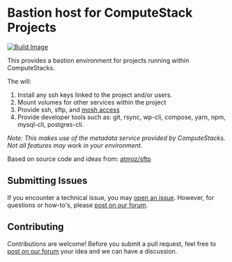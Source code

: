 # Bastion host for ComputeStack Projects

[![Build Image](https://github.com/ComputeStacks/cs-docker-bastion/actions/workflows/build-image.yml/badge.svg)](https://github.com/ComputeStacks/cs-docker-bastion/actions/workflows/build-image.yml)

This provides a bastion environment for projects running within ComputeStacks.

The will:

1) Install any ssh keys linked to the project and/or users.
2) Mount volumes for other services within the project
3) Provide ssh, sftp, and [mosh access](https://github.com/mobile-shell/mosh)
4) Provide developer tools such as: git, rsync, wp-cli, compose, yarn, npm, mysql-cli, postgres-cli.

_Note: This makes use of the metadata service provided by ComputeStacks. Not all features may work in your environment._

Based on source code and ideas from: [atmoz/sftp](https://github.com/atmoz/sftp)

## Submitting Issues

If you encounter a technical issue, you may [open an issue](https://github.com/ComputeStacks/cs-docker-bastion/issues). However, for questions or how-to's, please [post on our forum](https://forum.computestacks.com).


## Contributing

Contributions are welcome! Before you submit a pull request, feel free to [post on our forum](https://forum.computestacks.com) your idea and we can have a discussion.
